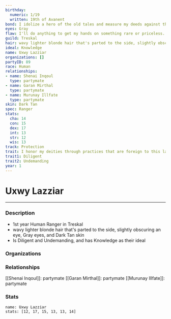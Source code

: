 ```yaml
---
birthday:
  numeric: 1/19
  written: 19th of Avanent
bond: I idolize a hero of the old tales and measure my deeds against that person's.
eyes: Gray
flaw: I'll do anything to get my hands on something rare or priceless.
guild: Treskal
hair: wavy lighter blonde hair that's parted to the side, slightly obscuring an eye
ideal: Knowledge
name: Uxwy Lazziar
organizations: []
partyID: 89
race: Human
relationships:
- name: Shenai Inqoul
  type: partymate
- name: Garan Mirthal
  type: partymate
- name: Murunay Illfate
  type: partymate
skin: Dark Tan
spec: Ranger
stats:
  cha: 14
  con: 15
  dex: 17
  int: 13
  str: 12
  wis: 13
track: Protection
trait: I honor my deities through practices that are foreign to this land.
trait1: Diligent
trait2: Undemanding
year: 1
---
```

# Uxwy Lazziar
---
### Description
- 1st year Human Ranger in Treskal
- wavy lighter blonde hair that's parted to the side, slightly obscuring an eye, Gray eyes, and Dark Tan skin
- Is Diligent and Undemanding, and has Knowledge as their ideal

### Organizations
### Relationships
[[Shenai Inqoul]]: partymate
[[Garan Mirthal]]: partymate
[[Murunay Illfate]]: partymate
### Stats
```statblock
name: Uxwy Lazziar
stats: [12, 17, 15, 13, 13, 14]
```